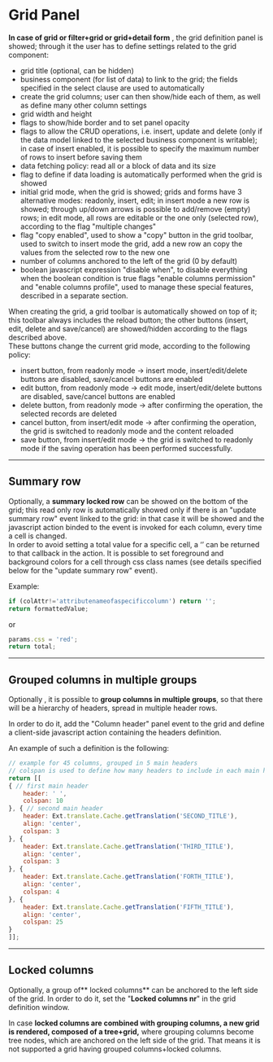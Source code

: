 # Grid Panel

**In case of grid or filter+grid or grid+detail form** , the grid definition panel is showed; through it the user has to define settings related to the grid component:

* grid title \(optional, can be hidden\)
* business component \(for list of data\) to link to the grid; the fields specified in the select clause are used to automatically 
* create the grid columns; user can then show/hide each of them, as well as define many other column settings
* grid width and height
* flags to show/hide border and to set panel opacity
* flags to allow the CRUD operations, i.e. insert, update and delete \(only if the data model linked to the selected business component is writable\); in case of insert enabled, it is possible to specify the maximum number of rows to insert before saving them
* data fetching policy: read all or a block of data and its size
* flag to define if data loading is automatically performed when the grid is showed
* initial grid mode, when the grid is showed; grids and forms have 3 alternative modes: readonly, insert, edit; in insert mode a new row is showed; through up/down arrows is possible to add/remove \(empty\) rows; in edit mode, all rows are editable or the one only \(selected row\), according to the flag "multiple changes"
* flag "copy enabled", used to show a "copy" button in the grid toolbar, used to switch to insert mode the grid, add a new row an copy the values from the selected row to the new one
* number of columns anchored to the left of the grid \(0 by default\)
* boolean javascript expression "disable when", to disable everything when the boolean condition is true flags "enable columns permission" and "enable columns profile", used to manage these special features, described in a separate section.

When creating the grid, a grid toolbar is automatically showed on top of it; this toolbar always includes the reload button; the other buttons \(insert, edit, delete and save/cancel\) are showed/hidden according to the flags described above.  
These buttons change the current grid mode, according to the following policy:

* insert button, from readonly mode -&gt; insert mode, insert/edit/delete buttons are disabled, save/cancel buttons are enabled
* edit button, from readonly mode -&gt; edit mode, insert/edit/delete buttons are disabled, save/cancel buttons are enabled
* delete button, from readonly mode -&gt; after confirming the operation, the selected records are deleted
* cancel button, from insert/edit mode -&gt; after confirming the operation, the grid is switched to readonly mode and the content reloaded
* save button, from insert/edit mode -&gt; the grid is switched to readonly mode if the saving operation has been performed successfully.

---

## Summary row

Optionally, a **summary locked row**  can be showed on the bottom of the grid; this read only row is automatically showed only if there is an "update summary row" event linked to the grid: in that case it will be showed and the javascript action binded to the event is invoked for each column, every time a cell is changed.  
In order to avoid setting a total value for a specific cell, a ‘’ can be returned to that callback in the action. It is possible to set foreground and background colors for a cell through css class names \(see details specified below for the "update summary row" event\).

Example:

```js
if (colAttr!='attributenameofaspecificcolumn') return '';
return formattedValue;
```

or

```js
params.css = 'red';
return total;
```

---

## Grouped columns in multiple groups

Optionally , it is possible to **group columns in multiple groups**, so that there will be a hierarchy of headers, spread in multiple header rows.

In order to do it, add the "Column header" panel event to the grid and define a client-side javascript action containing the headers definition. 

An example  of such a definition is the following:

```js
// example for 45 columns, grouped in 5 main headers
// colspan is used to define how many headers to include in each main header
return [[
{ // first main header
    header: ' ',
    colspan: 10
}, { // second main header
    header: Ext.translate.Cache.getTranslation('SECOND_TITLE'),
    align: 'center',
    colspan: 3
}, {
    header: Ext.translate.Cache.getTranslation('THIRD_TITLE'),
    align: 'center',
    colspan: 3
}, {
    header: Ext.translate.Cache.getTranslation('FORTH_TITLE'),
    align: 'center',
    colspan: 4
}, {
    header: Ext.translate.Cache.getTranslation('FIFTH_TITLE'),
    align: 'center',
    colspan: 25
}
]];
```

---

## Locked columns

Optionally, a group of** locked columns** can be anchored to the left side of the grid. In order to do it, set the "**Locked columns nr**" in the grid definition window.

In case **locked columns are combined with grouping columns, a new grid is rendered, composed of a tree+grid,** where grouping columns become tree nodes, which are anchored on the left side of the grid. That means it is not supported a grid having grouped columns+locked columns.

